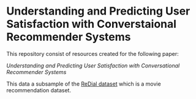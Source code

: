 # Understanding and Predicting User Satisfaction with Converstaional Recommender Systems

This repository consist of resources created for the following paper:

_Understanding and Predicting User Satisfaction with Conversational Recommender Systems_

This data a subsample of the [ReDial dataset]([url](https://redialdata.github.io/website/)) which is a movie recommendation dataset.
